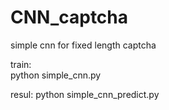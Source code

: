 # CNN_captcha
simple cnn for fixed length captcha

train:  
       python simple_cnn.py
        
resul:
       python simple_cnn_predict.py
